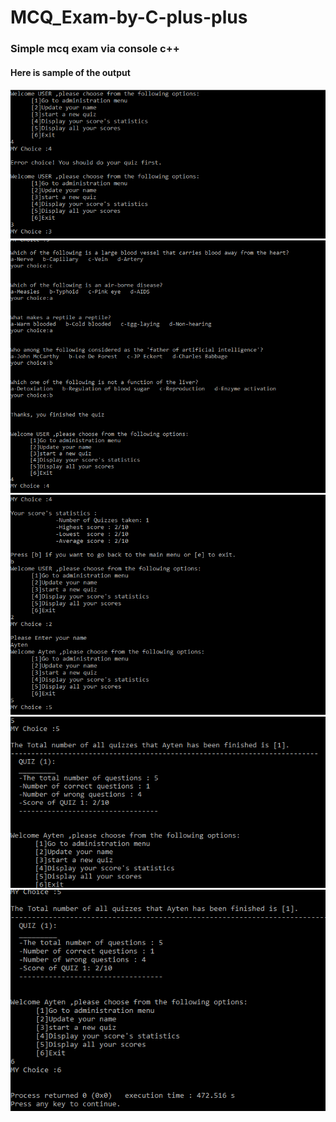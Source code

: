 # MCQ_Exam-by-C-plus-plus
### Simple mcq exam via console c++
#### Here is sample of the output

 <img src="https://github.com/Aya-Ai-2022/MCQ_Exam-by-C-plus-plus/blob/main/Screenshot_1.png"/> 
  <img src="https://github.com/Aya-Ai-2022/MCQ_Exam-by-C-plus-plus/blob/main/Screenshot_2.png"/> 
   <img src="https://github.com/Aya-Ai-2022/MCQ_Exam-by-C-plus-plus/blob/main/Screenshot_3.png"/> 
    <img src="https://github.com/Aya-Ai-2022/MCQ_Exam-by-C-plus-plus/blob/main/Screenshot_4.png"/> 
     <img src="https://github.com/Aya-Ai-2022/MCQ_Exam-by-C-plus-plus/blob/main/Screenshot_5.png"/> 
